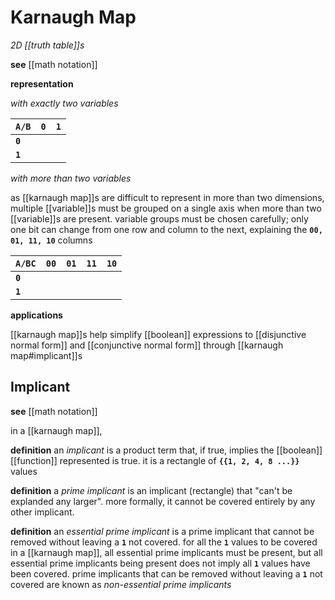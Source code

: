 # Karnaugh Map

_2D [[truth table]]s_

**see** [[math notation]]

**representation**

_with exactly two variables_

| **`A/B`** | **`0`** | **`1`** |
| --------- | ------- | ------- |
| **`0`**   |         |         |
| **`1`**   |         |         |

_with more than two variables_

as [[karnaugh map]]s are difficult to represent in more than two dimensions, multiple [[variable]]s must be grouped on a single axis when more than two [[variable]]s are present. variable groups must be chosen carefully; only one bit can change from one row and column to the next, explaining the **`00, 01, 11, 10`** columns

| **`A/BC`** | **`00`** | **`01`** | **`11`** | **`10`** |
| ---------- | -------- | -------- | -------- | -------- |
| **`0`**    |          |          |          |          |
| **`1`**    |          |          |          |          |

**applications**

[[karnaugh map]]s help simplify [[boolean]] expressions to [[disjunctive normal form]] and [[conjunctive normal form]] through [[karnaugh map#implicant]]s

## Implicant

**see** [[math notation]]

in a [[karnaugh map]],

**definition** an _implicant_ is a product term that, if true, implies the [[boolean]] [[function]] represented is true. it is a rectangle of **`{{1, 2, 4, 8 ...}}`** values

**definition** a _prime implicant_ is an implicant (rectangle) that "can't be explanded any larger". more formally, it cannot be covered entirely by any other implicant.

**definition** an _essential prime implicant_ is a prime implicant that cannot be removed without leaving a **`1`** not covered. for all the **`1`** values to be covered in a [[karnaugh map]], all essential prime implicants must be present, but all essential prime implicants being present does not imply all **`1`** values have been covered. prime implicants that can be removed without leaving a **`1`** not covered are known as _non-essential prime implicants_
